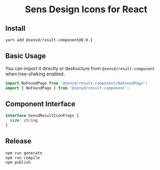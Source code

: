 <h1 align="center">
Sens Design Icons for React
</h1>

## Install

```bash
yarn add @sensd/result-component@0.0.1
```

## Basic Usage

You can import it directly or destructure from `@sensd/result-component` when tree-shaking enabled.

```ts
import NoFoundPage from '@sensd/result-component/NoFoundPage';
import { NoFoundPage } from '@sensd/result-component';
```

## Component Interface

```ts
interface SensdResultIconProps {
  size: string
}
```

## Release

```bash
npm run generate
npm run compile
npm publish
```
